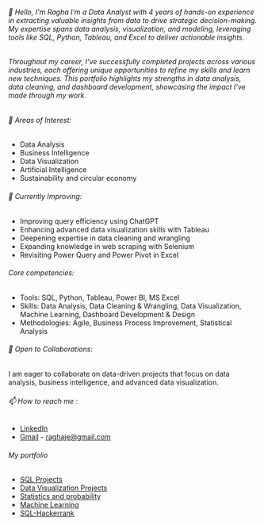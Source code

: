###### 👋 Hello, I'm Ragha I’m a Data Analyst with 4 years of hands-on experience in extracting valuable insights from data to drive strategic decision-making. My expertise spans data analysis, visualization, and modeling, leveraging tools like SQL, Python, Tableau, and Excel to deliver actionable insights.

###### Throughout my career, I’ve successfully completed projects across various industries, each offering unique opportunities to refine my skills and learn new techniques. This portfolio highlights my strengths in data analysis, data cleaning, and dashboard development, showcasing the impact I’ve made through my work.

###### 👀 Areas of Interest:
 - Data Analysis
 - Business Intelligence
 - Data Visualization
 - Artificial Intelligence
 - Sustainability and circular economy
   
###### 🌱 Currently Improving:
- Improving query efficiency using ChatGPT
- Enhancing advanced data visualization skills with Tableau
- Deepening expertise in data cleaning and wrangling
- Expanding knowledge in web scraping with Selenium
- Revisiting Power Query and Power Pivot in Excel

###### Core competencies:
- Tools: SQL, Python, Tableau, Power BI, MS Excel
- Skills: Data Analysis, Data Cleaning & Wrangling, Data Visualization, Machine Learning, Dashboard Development & Design
- Methodologies: Agile, Business Process Improvement, Statistical Analysis

###### 💞️  Open to Collaborations:
I am eager to collaborate on data-driven projects that focus on data analysis, business intelligence, and advanced data visualization.

###### 📫 How to reach me :
 - [LinkedIn](https://www.linkedin.com/in/raghavendraprasad9/)
 - [Gmail](mailto:raghaje@gmail.com) - raghaje@gmail.com
 
###### My portfolio
  - [SQL Projects](https://github.com/stragod/SQL-projects)
  - [Data Visualization Projects](https://github.com/stragod/data-visualization-projects)
  - [Statistics and probability](https://github.com/stragod/Gas-Leak-Detection)
  - [Machine Learning](https://github.com/stragod/parkinsons-detection-)
  - [SQL-Hackerrank](https://github.com/stragod/SQL-hackerranksolutions) 
<!---
stragod/stragod is a ✨ special ✨ repository because its `README.md` (this file) appears on your GitHub profile.
You can click the Preview link to take a look at your changes.
--->
